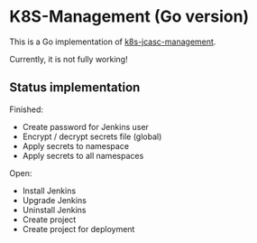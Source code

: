 # K8S-Management (Go version)

This is a Go implementation of [k8s-jcasc-management](https://github.com/Ragin-LundF/k8s-jcasc-management).

Currently, it is not fully working!

## Status implementation

Finished:
- Create password for Jenkins user
- Encrypt / decrypt secrets file (global)
- Apply secrets to namespace
- Apply secrets to all namespaces

Open:
- Install Jenkins
- Upgrade Jenkins
- Uninstall Jenkins
- Create project
- Create project for deployment